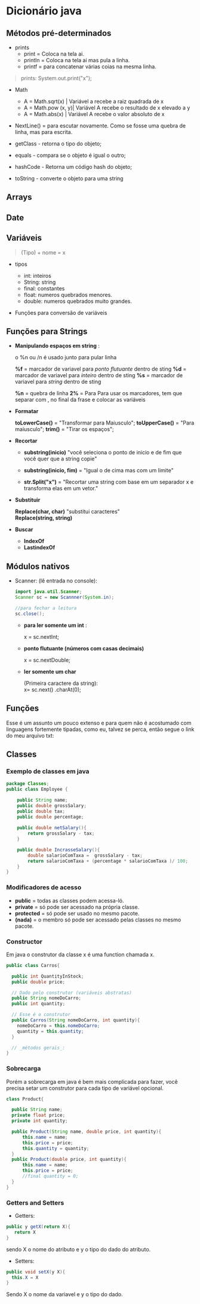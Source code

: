 # Dicionário java

## Métodos pré-determinados

* prints
  * print = Coloca na tela ai.
  * println = Coloca na tela ai mas pula a linha.
  * printf = para concatenar várias coias na mesma linha.

> prints: System.out.print("x");

* Math
  * A = Math.sqrt(x)   | Variável a recebe a raiz quadrada de x
  * A = Math.pow (x, y)| Variável A recebe o resultado de x elevado a y
  * A = Math.abs(x)    | Variável A recebe o valor absoluto de x

* NextLine() = para escutar novamente. Como se fosse uma quebra de linha, mas para escrita.

* getClass -  retorna o tipo do objeto;
* equals - compara se o objeto é igual o outro;
* hashCode - Retorna um código hash do objeto;
* toString - converte o objeto para uma string

## Arrays

## Date

## Variáveis

> (Tipo) + nome = x

* tipos
  * int: inteiros
  * String: string
  * final: constantes  
  * float: numeros quebrados menores.
  * double: numeros quebrados muito grandes.

* Funções para conversão de variáveis

## Funções para Strings

* **Manipulando espaços em string** :

    o %n ou /n é usado junto para pular linha

    **%f** = marcador de variavel para *ponto flutuante* dentro de sting
    **%d** = marcador de variavel para *inteiro* dentro de sting
    **%s**  = marcador de variavel para *string* dentro de sting

    **%n** = quebra de linha
    **2%** = Para Para usar os marcadores, tem que separar com , no final da frase e colocar as variáveis

* **Formatar**

    **toLowerCase()** = "Transformar para Maiusculo";
    **toUpperCase()** =  "Para maiusculo";
    **trim()** = "Tirar os espaços";

* **Recortar**

  * **substring(inicio)**  "você seleciona o ponto de inicio e de fim que você quer que a string copie"

  * **substring(inicio, fim)** =  "Igual o de cima mas com um limite"

  * **str.Split("x")** = "Recortar uma string com base em um separador x e transforma elas em um vetor."

* **Substituir**

  **Replace(char, char)** "substitui caracteres"  
  **Replace(string, string)**  

* **Buscar**

  * **IndexOf**
  * **LastindexOf**

## Módulos nativos

* Scanner: (lê entrada no console):

    ~~~java
    import java.util.Scanner;
    Scanner sc = new Scannner(System.in);
    
    //para fechar a leitura
    sc.close();
    ~~~

  * **para ler somente um int** :

    x = sc.nextInt;

  * **ponto flutuante (números com casas decimais)**

    x = sc.nextDouble;

  * **ler somente um char**

    (Primeira caractere da string):  
    x= sc.next() .charAt(0);

## Funções

Esse é um assunto um pouco extenso e para quem não é acostumado com linguagens fortemente tipadas, como eu, talvez se perca, então segue o link do meu arquivo txt:

## Classes

### Exemplo de classes em java

  ~~~java
  package Classes;
  public class Employee {

      public String name;
      public double grossSalary;
      public double tax;
      public double percentage;
      
      public double netSalary(){
          return grossSalary - tax;
      }

      public double IncrasseSalary(){
          double salarioComTaxa =  grossSalary - tax;
          return salarioComTaxa + (percentage * salarioComTaxa )/ 100;
      }
  }
  ~~~

### Modificadores de acesso

* **public** = todas as classes podem acessa-ló.
* **private** = só pode ser acessado na própria classe.
* **protected** = só pode ser usado no mesmo pacote.
* **(nada)** = o membro só pode ser acessado pelas classes no mesmo pacote.

### Constructor

Em java o construtor da classe x é uma function chamada x.

~~~java
public class Carros{

  public int QuantityInStock;
  public double price;

  // Dado pelo construtor (variáveis abstratas)
  public String nomeDoCarro;
  public int quantity;

  // Esse é o construtor
  public Carros(String nomeDoCarro, int quantity){
    nomeDoCarro = this.nomeDoCarro;
    quantity = this.quantity;
  }   

  // _métodos gerais_:
}
~~~

### Sobrecarga

Porém a sobrecarga em java é bem mais complicada para fazer, você precisa setar um construtor para cada tipo de variável opcional.

~~~java
class Product{

  public String name;
  private float price;
  private int quantity;

  public Product(String name, double price, int quantity){
      this.name = name;
      this.price = price;
      this.quantity = quantity;
  }
  public Product(double price, int quantity){
      this.name = name;
      this.price = price;
      //final quantity = 0;
  }
}
~~~

### Getters and Setters

* Getters:

~~~java
public y getX(return X){
   return X
} 
~~~

sendo X o nome do atributo e y o tipo do dado do atributo.  

* Setters:

~~~java
public void setX(y X){ 
  this.X = X 
} 
~~~

Sendo X o nome da variavel e y o tipo do dado.  
